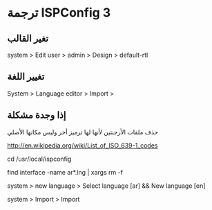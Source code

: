 ترجمة ISPConfig 3
======

## تغير القالب

system > Edit user > admin > Design > default-rtl


## تغيير اللغة

System > Language editor > Import >

## إذا وجدة مشكلة
حذف ملفات الأرجنتين لأنها لها ترميز أخر وليس مكانها الأصلي

http://en.wikipedia.org/wiki/List_of_ISO_639-1_codes

cd /usr/local/ispconfig

find interface -name ar*.lng | xargs rm -f

system > new language > Select language [ar] && New language [en]

system > Import > Import 
